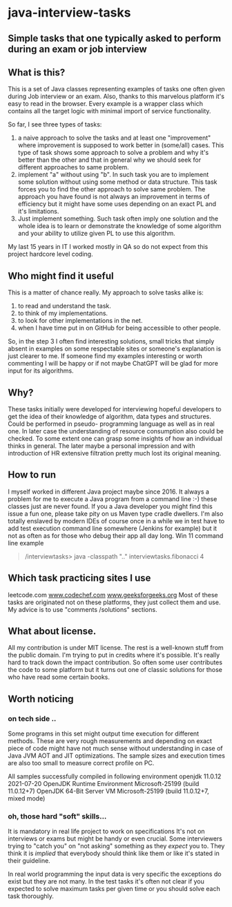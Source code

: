 
# java-interview-tasks

## Simple tasks that one typically asked to perform during an exam or job interview


## What is this?

This is a set of Java classes representing examples of tasks one often given during Job interview or an exam. 
Also, thanks to this marvelous platform it's easy to read in the browser. 
Every example is a wrapper class which contains all the target logic with minimal import of service functionality.

So far, I see three types of tasks:<br>
1. a naive approach to solve the tasks and at least one "improvement" where improvement is supposed to work better in (some/all) cases. This type of task shows some approach to solve a problem and why it's better than the other and that in general why we should seek for different approaches to same problem. 
2. implement "a" without using "b". In such task you are to implement some solution without using some method or data structure. This task forces you to find the other approach to solve same problem. The approach you have found is not always an improvement in terms of efficiency  but it might have some uses depending on an exact PL and it's limitations.
3. Just implement something. Such task often imply one solution and the whole idea is to learn or demonstrate the knowledge of some algorithm and your ability to utilize given PL to use this algorithm.


My last 15 years in IT I worked mostly in QA so do not expect from this project hardcore level coding.

## Who might find it useful

This is a matter of chance really. My approach to solve tasks alike is:<br> 
1. to read and understand the task.
2. to think of my implementations.
3. to look for other implementations in the net. 
4. when I have time put in on GitHub for being accessible to other people. 

So, in the step 3 I often find interesting solutions, small tricks that simply absent in examples on some respectable sites 
or someone's explanation is just clearer to me. If someone find my examples interesting or worth commenting I will be happy or if not maybe ChatGPT will be glad for more input for its algorithms.


 

## Why?

These tasks initially were developed for interviewing hopeful developers to get the idea of their knowledge of algorithm, data types and structures.
Could be performed in pseudo- programming language as well as in real one. In later case the understanding of resource consumption also could be checked.
To some extent one can grasp some insights of how an individual thinks in general. 
The later maybe a personal impression and with introduction of HR extensive filtration pretty much lost its original meaning. 


## How to run

I myself worked in different Java project maybe since 2016. It always a problem for me to execute a Java program from a command line :-) these classes just are never found. 
If you a Java developer you might find this issue a fun one, please take pity on us Maven type cradle dwellers.  I'm also totally enslaved by modern IDEs of course once in a while
we in test have to add test execution command line somewhere (Jenkins for example) but it not as often as for those who debug their app all day long.
Win 11 command line example<br> 

> /interviewtasks> java -classpath ".." interviewtasks.fibonacci 4

## Which task practicing sites I use
leetcode.com
www.codechef.com
www.geeksforgeeks.org
Most of these tasks are originated not on these platforms, they just collect them and use. My advice is to use "comments /solutions" sections.

## What about license.
All my contribution is under MIT license. The rest is a well-known stuff from the public domain. I'm trying to put in credits where it's possible. It's really hard to track down the impact contribution. So often some user contributes the code to some platform but it turns out one of classic solutions for those who have read some certain books. 

## Worth noticing

### on tech side ..
Some programs in this set might output time execution for different methods.
These are very rough measurements and depending on exact piece of code might have not much sense without understanding 
in case of Java JVM AOT and JIT optimizations. The sample sizes and execution times are also too small to measure correct profile on PC.

All samples successfully compiled in following environment
openjdk 11.0.12 2021-07-20
OpenJDK Runtime Environment Microsoft-25199 (build 11.0.12+7)
OpenJDK 64-Bit Server VM Microsoft-25199 (build 11.0.12+7, mixed mode)

### oh, those hard "soft" skills...

It is mandatory in real life project to work on specifications It's not on interviews or exams but might be handy or even crucial.
Some interviewers trying to "catch you" on "not asking" something as they _expect_ you to. They think it is _implied_ that everybody should think like them or like it's stated in their guideline.

In real world programming the input data is very specific the exceptions do exist but they are not many.
In the test tasks it's often not clear if you expected to solve maximum tasks per given time or you should solve each task thoroughly.
